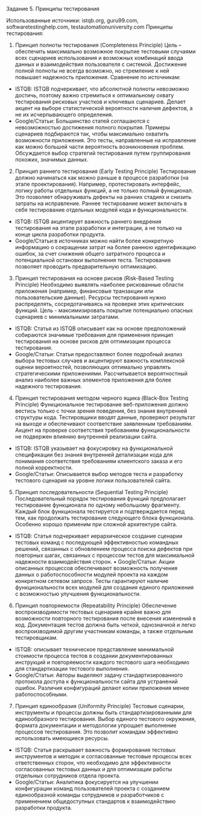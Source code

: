 Задание 5. Принципы тестирования

Использованные источники: istqb.org, guru99.com, softwaretestinghelp.com, testautomationuniversity.com
Принципы тестирования:
1.	Принцип полноты тестирования (Completeness Principle)
Цель – обеспечить максимально возможное покрытие тестовыми случаями всех сценариев использования и возможных комбинаций ввода данных и взаимодействия пользователя с системой. Достижение полной полноты не всегда возможно, но стремление к ней повышает надежность приложения.
Сравнение по источникам:
 - ISTQB: ISTQB подчеркивает, что абсолютной полноты невозможно достичь, поэтому важно стремиться к оптимальному охвату тестирования рисковых участков и ключевых сценариев. Делает акцент на выборе статистической вероятности наличия дефектов, а не их исчерпывающего определения.
 - Google/Статьи: Большинство статей соглашаются с невозможностью достижения полного покрытия. Примеры сценариев подбираются так, чтобы максимально охватить возможности приложения. Это тесты, направленные на исправление как можно большей части вероятность возникновения проблем. Обсуждается выбор стратегий тестирования путем группирования похожих, значимых данных.

2.	Принцип раннего тестирования (Early Testing Principle)
Тестирование должно начинаться как можно раньше в процессе разработки (на этапе проектирования). Например, протестировать интерфейс, логику работы отдельных функций, а не только полный функционал.  Это позволяет обнаруживать дефекты на ранних стадиях и снизить затраты на исправление. Раннее тестирование может включать в себя тестирование отдельных модулей кода и функциональности.
 - ISTQB: ISTQB акцентирует важность раннего внедрения тестирования на этапе разработки и интеграции, а не только на конце цикла разработки продукта.
 - Google/Статьи:в источниках можно найти более конкретную информацию о сокращении затрат на более раннюю идентификацию ошибок, за счет снижения общего затратного процесса и потенциальной остановки выполнения теста. Тестирование позволяет проводить предварительную оптимизацию.

3.	Принцип тестирования на основе рисков (Risk-Based Testing Principle)
Необходимо выявлять наиболее рискованные области приложения (например, финансовые транзакции или пользовательские данные).  Ресурсы тестирования нужно распределять, сосредотачиваясь на проверке этих критических функций. Цель - максимизировать покрытие потенциально опасных сценариев с минимальными затратами.
 - ISTQB: Статья из ISTQB описывает как на основе предположений собираются значимые требования для применения принцип тестирования на основе рисков для оптимизации процесса тестирования. 
 - Google/Статьи: Статьи предоставляют более подробный анализ выбора тестовых случаев и акцентируют важность комплексной оценки вероятностей, позволяющих оптимально управлять стратегическими приложениями. Рассчитывается вероятностный анализ наиболее важных элементов приложения для более надежного тестирования.

4.	Принцип тестирования методом черного ящика (Black-Box Testing Principle)
Функциональное тестирование веб-приложения должно вестись только с точки зрения поведения, без знания внутренней структуры кода. Тестировщики вводят данные, проверяют результат на выходе и обеспечивают соответствие заявленным требованиям. Акцент на проверке соответствия требованиям функциональности не подвержен влиянию внутренней реализации сайта.
 - ISTQB: ISTQB указывает на фокусировку на функциональной спецификации без знания внутренней детализации кода для понимания соответствия требованиям клиентского заказа и его полной корректности.
 - Google/Статьи: Описывается выбор методов теста и разработку тестового сценария на уровне логики пользователей сайта.

5.	Принцип последовательности (Sequential Testing Principle)
Последовательный порядок тестирования функций предполагает тестирование функционала по одному небольшому фрагменту. Каждый блок функционала тестируется и подтверждается перед тем, как продолжать тестирование следующего блока функционала. Особенно хорошо применим при сложной архитектуре сайта.
 - ISTQB: Статья подчеркивает иерархическое создание сценарии тестовых команд с последующей эффективностью командных решений, связанных с обновлением процесса поиска дефектов при повторных шагах, связанных с процессом тестов для максимальной надежности взаимодействия сторон.
•	Google/Статьи: Акции описанных процессов обеспечивают возможность получения данных о работоспособности модулей проекта на каждом конкретном сетевом запросе. Тесты гарантируют наличие функциональности всех модулей для создания единого приложения с возможностью улучшения функциональности.

6.	Принцип повторяемости (Repeatability Principle)
Обеспечение воспроизводимости тестовых сценариев крайне важно для возможности повторного тестирования после внесения изменений в код. Документация тестов должна быть четкой, однозначной и легко воспроизводимой другим участникам команды, а также отдельным тестировщикам.
 - ISTQB: описывает техническое представление минимальной стоимости процесса тестов в создании документированных инструкций и повторяемости каждого тестового шага необходимо для стандартизации тестового выполнения.
 - Google/Статьи: Авторы выделяют задачу стандартизированного протокола доступа к функциональности сайта для устранений ошибок. Различия конфигураций делают копии приложения менее работоспособными.

7.	Принцип единообразия (Uniformity Principle)
Тестовые сценарии, инструменты и процессы должны быть стандартизированными для единообразного тестирования. Выбор единого тестового окружения, формата документации и методологии упрощает выполнение процессов тестирования. Это позволит командам эффективно использовать имеющиеся ресурсы.
 - ISTQB: Статья раскрывает важность формирования тестовых инструментов и методик и согласованные тестовые процессы всех ответственных сторон, что необходимо для эффективности согласованных тестовых данных и для оптимизации работы отдельных сотрудников отдела проекта.
 - Google/Статьи: Аналитика фокусируется на улучшении конфигурации команд пользователей проекта с созданием единообразной команды сотрудников и разработчиков с применением общедоступных стандартов к взаимодействию разработки продукта.
